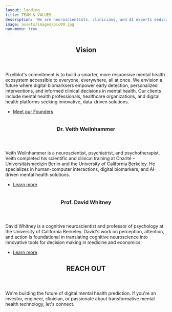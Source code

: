 ```yaml
---
layout: landing
title: TEAM & VALUES
description: 'We are neuroscientists, clinicians, and AI experts dedicated to accessible mental health solutions.'
image: assets/images/pic09.jpg
nav-menu: true
---
```


<!-- Main -->
<div id="main">

<!-- One -->
<section id="one">
	<div class="inner">
		<header class="major">
			<h2>Vision</h2>
		</header>
		<p>Pixelblot's commitment is to build a smarter, more responsive mental health ecosystem accessible to everyone, everywhere, all at once. We envision a future where digital biomarksers empower early detection, personalized interventions, and informed clinical decisions in mental health. Our clients include mental health professionals, healthcare organizations, and digital health platforms seeking innovative, data-driven solutions.</p>
        <ul class="actions">
			<li><a href="#founders" class="button next scrolly">Meet our Founders</a></li>
		</ul>
	</div>
</section>

<!-- Two -->
<section id="founders" class="spotlights">
	<section>
		<a href="https://veithweilnhammer.github.io" class="image">
			<img src="{% link assets/images/veith_profile.jpg %}" alt="" data-position="center center" />
		</a>
		<div class="content">
			<div class="inner">
				<header class="major">
					<h3>Dr. Veith Weilnhammer</h3>
				</header>
				<p>Veith Weilnhammer is a neuroscientist, psychiatrist, and psychotherapist. Veith completed his scientific and clinical training at Charité – Universitätsmedizin Berlin and the University of California Berkeley. He specializes in human-computer interactions, digital biomarkers, and AI-driven mental health solutions.</p>
				<ul class="actions">
					<li><a href="https://veithweilnhammer.github.io" class="button">Learn more</a></li>
				</ul>
			</div>
		</div>
	</section>
	<section>
		<a href="https://cogsci.berkeley.edu/people/faculty-director" class="image">
			<img src="{% link assets/images/david_profile.jpg %}" alt="" data-position="top center" />
		</a>
		<div class="content">
			<div class="inner">
				<header class="major">
					<h3>Prof. David Whitney</h3>
				</header>
				<p>David Whitney is a cognitive neuroscientist and professor of psychology at the University of California Berkeley. David's work on perception, attention, and action is foundational in translating cognitive neuroscience into innovative tools for decision making in medicine and economics.</p>
				<ul class="actions">
					<li><a href="https://cogsci.berkeley.edu/people/faculty-director" class="button">Learn more</a></li>
				</ul>
			</div>
		</div>
	</section>
</section>

<!-- Three -->
<section id="three">
	<div class="inner">
		<header class="major">
			<h2>REACH OUT</h2>
		</header>
		<p>We're building the future of digital mental health prediction. If you're an investor, engineer, clinician, or passionate about transformative mental health technology, let's connect.</p>
	</div>
</section>

</div>
